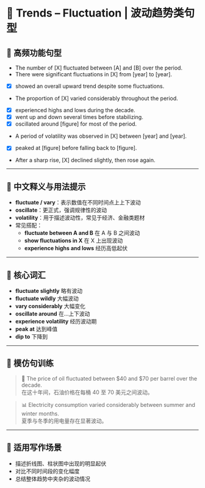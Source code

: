 # 🔄 Trends – Fluctuation | 波动趋势类句型

## 🔹 高频功能句型

- The number of [X] fluctuated between [A] and [B] over the period.
- There were significant fluctuations in [X] from [year] to [year].
- [X] showed an overall upward trend despite some fluctuations.
- The proportion of [X] varied considerably throughout the period.
- [X] experienced highs and lows during the decade.
- [X] went up and down several times before stabilizing.
- [X] oscillated around [figure] for most of the period.
- A period of volatility was observed in [X] between [year] and [year].
- [X] peaked at [figure] before falling back to [figure].
- After a sharp rise, [X] declined slightly, then rose again.

---

## 🔹 中文释义与用法提示

- **fluctuate / vary**：表示数值在不同时间点上上下波动  
- **oscillate**：更正式，强调规律性的波动  
- **volatility**：用于描述波动性，常见于经济、金融类题材  
- 常见搭配：  
  - **fluctuate between A and B** 在 A 与 B 之间波动  
  - **show fluctuations in X** 在 X 上出现波动  
  - **experience highs and lows** 经历高低起伏

---

## 🔹 核心词汇

- **fluctuate slightly** 略有波动  
- **fluctuate wildly** 大幅波动  
- **vary considerably** 大幅变化  
- **oscillate around** 在…上下波动  
- **experience volatility** 经历波动期  
- **peak at** 达到峰值  
- **dip to** 下降到

---

## 🔹 模仿句训练

> 🔄 The price of oil fluctuated between $40 and $70 per barrel over the decade.  
> 在这十年间，石油价格在每桶 40 至 70 美元之间波动。

> 📊 Electricity consumption varied considerably between summer and winter months.  
> 夏季与冬季的用电量存在显著波动。

---

## 🔹 适用写作场景

- 描述折线图、柱状图中出现的明显起伏  
- 对比不同时间段的变化幅度  
- 总结整体趋势中夹杂的波动情况
